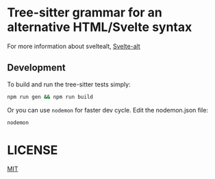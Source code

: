 # Tree-sitter grammar for an alternative HTML/Svelte syntax

For more information about sveltealt,
[Svelte-alt](https://github.com/Himujjal/sveltealt)

## Development

To build and run the tree-sitter tests simply:
```sh
npm run gen && npm run build
```

Or you can use `nodemon` for faster dev cycle. Edit the nodemon.json file:
```sh
nodemon
```

# LICENSE

[MIT](./LICENSE)
